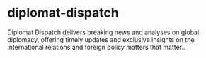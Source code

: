 # diplomat-dispatch
Diplomat Dispatch delivers breaking news and analyses on global diplomacy, offering timely updates and exclusive insights on the international relations and foreign policy matters that matter..
